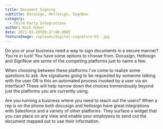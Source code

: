 ```yaml
---
title: Document Signing
subtitle: Docusign, Hellosign, SignNow
category:
  - Third Party Integrations
author: Nick Huber
date: 2021-03-20T08:27:00.000Z
featureImage: /uploads/digital-signature-01-.jpg
---
```

Do you or your business need a way to sign documents in a secure manner? You're in luck! You have some options to choose from. Docusign, Hellosign and SignNow are some of the competing platforms just to name a few.

When choosing between these platforms I've come to realize some questions to ask. Are signatures going to be requested by someone talking with the user OR is this an automated process invoked by a user via an interface? These will help narrow down the choices tremendously beyond just the platforms you are currently using.

Are you running a business where you need to reach out the users? When a rep is on the phone both docusign and hellosign have great integrations with Salesforce and a variety of other platforms. They surface a widget that you can place on any view and enable your employees to send out the document mapped out to use their information.